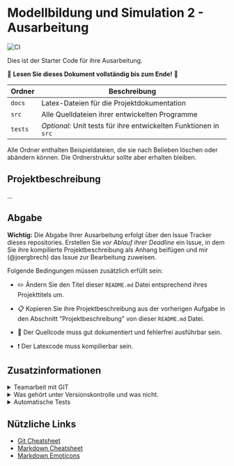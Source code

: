 # Modellbildung und Simulation 2 - Ausarbeitung

![CI](https://github.com/joergbrech/modsim2-ausarbeitung/workflows/CI/badge.svg)

Dies ist der Starter Code für ihre Ausarbeitung. 

:loudspeaker: **Lesen Sie dieses Dokument vollständig bis zum Ende!** :loudspeaker:

|  Ordner   |  Beschreibung   |
| --- | --- |
| `docs` | Latex-Dateien für die Projektdokumentation |
| `src`  | Alle Quelldateien ihrer entwickelten Programme |
| `tests` | *Optional:* Unit tests für ihre entwickelten Funktionen in `src` |

Alle Ordner enthalten Beispieldateien, die sie nach Belieben löschen oder abändern können. Die Ordnerstruktur sollte aber erhalten bleiben.

## Projektbeschreibung

...

## Abgabe

**Wichtig:** Die Abgabe Ihrer Ausarbeitung erfolgt über den Issue Tracker dieses repositories. Erstellen Sie _vor Ablauf ihrer Deadline_ ein Issue, in dem Sie ihre kompilierte Projektbeschreibung als Anhang beifügen und mir (@joergbrech) das Issue zur Bearbeitung zuweisen.

Folgende Bedingungen müssen zusätzlich erfüllt sein:

 - :pencil2: Ändern Sie den Titel dieser `README.md` Datei entsprechend ihres Projekttitels um. 

 - :clipboard: Kopieren Sie ihre Projektbeschreibung aus der vorherigen Aufgabe in den Abschnitt "Projektbeschreibung" von dieser `README.md` Datei.

 - :speech_balloon: Der Quellcode muss gut dokumentiert und fehlerfrei ausführbar sein.

 - :exclamation: Der Latexcode muss kompilierbar sein.


## Zusatzinformationen


<details>
<summary>Teamarbeit mit GIT</summary>

### Der Pull-Request Workflow

Sie arbeiten gemeinsam als Team an einem Projekt. Es empfiehlt sich vorab die Aufgaben zu verteilen. Der Issue Tracker bietet sich hier als unterstützendes Tool an.

Damit es möglichst zu wenigen Konflikten kommt, bietet es sich an, die Aufgaben so zu verteilen, dass man sich möglichst wenig in die Quere kommt. Am besten arbeitet ihr, in dem ihr **nur in seltenen Ausnahmen** direkt in den `master` branch commitet. Idealerweise folgt ihr dem Workflow mit Pull Requests:

Angenommen Maja möchte eine bestimmte Teilaufgabe bearbeiten, z.B. das Kapitel "Stand der Technik" in die Projektdokumentation einfügen.

 - Maja wechselt in ihrer lokalen Kopie des repositories auf den `master` branch und sorgt dafür, dass sie alle aktuellen Änderungen aus dem Github repository enthält:

   ```bash
   git checkout master
   git pull
   ```

 - Sie erstellt einen neuen lokalen branch mit einem sprechenden Namen, z.B. `maja/chapter-stand-der-technik`, und welchselt in diesen branch

    ```bash
    git checkout -b maja/chapter-stand-der-technik
    ```

 - Anschließend kann Maja Dateien ändern oder neue hinzufügen, und jede inkrementelle Änderung *commit*en.

    ```bash
    git add 02_stand_der_technik.tex
    git add main.tex
    git commit -m "Stand der Technik Kapitel geschrieben"
    ```

 - Sie kann jederzeit ihre lokalen Änderungen auf das Github repository *push*en. 
   Der Befehl

    ```bash
    git push -u origin HEAD
    ```

    erstellt einen neuen branch im *remote* Github repository mit dem selben Namen wie ihr lokaler branch. Wenn Sie weitere Änderungen an dem branch vornehmen möchte, muss sie beim nächsten mal nur noch 

    ```bash
    git push
    ```

    eingeben, da es schon im *remote* Github repository einen branch mit demselben Namen gibt.

 - Sobald Maja mit der Bearbeitung ihrer Teilaufgabe fertig ist, kann sie auf Github eine *Pull Request* stellen, und einen ihrer Teammitglieder, Peter, um einen *review* bitten. Wenn Peter mit Majas Änderungen einverstanden ist, kann er den *Pull Request* in den `master` branch *mergen*.

  - Sobald Maja's Änderungen im `master` übernommen sind, kann der branch `maja/chapter-stand-der-technik` ohne Bedenken gelöscht werden.

  - Falls Maja eine Aufgabe bearbeitet hat, die im Issue Tracker hinterlegt ist, kann das Issue als erledigt markiert werden.

</details>

<details>

<summary>Was gehört unter Versionskontrolle und was nicht.</summary>

### Stellen Sie folgende Dateien unter Versionskontrolle:

 - Alle von Menschen lesbare Dateien (ASCII), die sie zur Bearbeitung ihres Projektes erstellt haben. Das sind zum Beispiel `*.tex` Dateien oder `*.m` Dateien.
 - Binäre Dateien wie Bilder, die sie in ihrer Dokumentation verwenden.

### Stellen Sie folgende Dateien **nicht** unter Versionskontrolle:

 - Alle automatisch erstellten Dateien. Bei Latex sind das zum Beispiel Dateien mit der Endung `*.aux` oder `*.tmp`.
 - Große binäre Dateien, die sich regelmäßig ändern. **Dazu gehört die PDF-Version ihrer Dokumentation**. Unter Versionskontrolle gehören nur die `*.tex` Dateien, die sie brauchen um das Dokument zu kompilieren. Das Kompilieren des Dokumentes kann jedes Teammitglied lokal machen, oder er kann sich das automatisch erstellte Dokument unter dem Reiter *Actions* herunterladen, siehe "Automatische Tests".

</details>

<details>

<summary>Automatische Tests</summary>

### Continuous Integration

Dieses repository ist so vorbereitet, dass mit jedem *push* und jedem *Pull Request* zwei Aktionen automatisiert in der cloud durchgeführt werden, zum Einen wird das PDF-Dokument kompiliert, und zum anderen werden automatisch unit tests für den Matlab Code durchgeführt. Diese automatisierten Aktionen sind wesentliche Bestandteile von [Continuous Integration](https://de.wikipedia.org/wiki/Kontinuierliche_Integration).

#### Automatisches Erstellen der Projektdokumentation

Das Latex-Dokument wird automatisch online erstellt. Voraussetzung hierf"ur ist, dass der Dokument der Hauptdatei `main.tex` lautet. Das kompilierte Dokument können Sie sich als Artefakt herunterladen, indem Sie unter dem Reiter *Actions* den entsprechenden *commit* anklicken.

#### Automatische unit tests.

Diese Funktionalität ist **optional aber empfohlen**. Da die meisten von Ihnen Matlab-Code intwickeln werden, enthält das repository zu Beginn beispielhaft eine Matlabfunktion `src/fac.m` und eine Testdatei `tests/test_fac.m`. Letztere überprüft, ob die Funktion `fac` das erwartete Ergebnis liefert. Ich lege Ihnen nahe, ihren Code durch viele kleine Funktionen abzubilden, und jeder der Funktionen in einer Datei `tests/test_funktionsname.m` auf ihre Richtigkeit zu überprüfen.

 - `src/fac.m` und `tests/test_fac.m` sind Beispieldateien, um Ihnen die Funktionsweise zu demonstrieren. Sie können bedenkenlos gelöscht werden.
 - Die Unit tests werden mit [MOxUnit](https://github.com/MOxUnit/MOxUnit) durchgeführt, einem *unit testing framework* das mit Matlab und Octave kompatibel ist. Um Tests lokal auf ihrem Rechner durchführen zu können, installieren Sie zunächst [MOxUnit](https://github.com/MOxUnit/MOxUnit).

    Um die unit tests lokal durchzuführen, wechseln Sie in Matlab/Octave in den `src` Ordner und geben 

    ```matlab
    moxunit_runtests('../tests')
    ```

    in das Kommandofenster ein. Damit werden alle Unit tests durchgeführt, die im Verzeichnis `tests` hinterlegt sind.

 - Falls sie sich für eine andere Sprache als Matlab entschieden haben, können Sie ebenfalls unit tests benutzen. In diesem Fall sprechen Sie mich an, ich helfe Ihnen gerne dabei.

</details>

## Nützliche Links

 - [Git Cheatsheet](https://github.github.com/training-kit/downloads/github-git-cheat-sheet.pdf)
 - [Markdown Cheatsheet](https://github.com/adam-p/markdown-here/wiki/Markdown-Cheatsheet)
 - [Markdown Emoticons](https://gist.github.com/rxaviers/7360908)